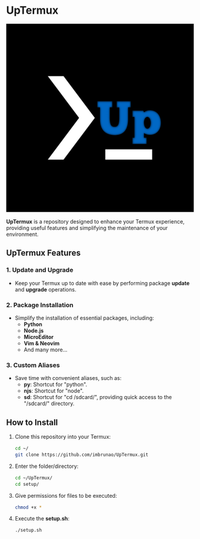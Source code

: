 # UpTermux

![Termux Logo](images/20231004_154308.jpg)

**UpTermux** is a repository designed to enhance your Termux experience, providing useful features and simplifying the maintenance of your environment.

## UpTermux Features

### 1. Update and Upgrade
- Keep your Termux up to date with ease by performing package **update** and **upgrade** operations.

### 2. Package Installation
- Simplify the installation of essential packages, including:
  - **Python**
  - **Node.js**
  - **MicroEditor**
  - **Vim & Neovim**
  - And many more...

### 3. Custom Aliases
- Save time with convenient aliases, such as:
  - **py**: Shortcut for "python".
  - **njs**: Shortcut for "node".
  - **sd**: Shortcut for "cd /sdcard/", providing quick access to the "/sdcard/" directory.

## How to Install

1. Clone this repository into your Termux:
   ```bash
   cd ~/
   git clone https://github.com/imbrunao/UpTermux.git
2. Enter the folder/directory:
   ```bash
   cd ~/UpTermux/
   cd setup/

3. Give permissions for files to be executed:
   ```bash
   chmod +x *

4. Execute the **setup.sh**:
   ```bash
   ./setup.sh

